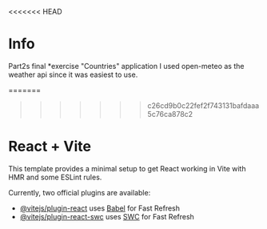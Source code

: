 <<<<<<< HEAD
# Info
Part2s final *exercise "Countries" application
I used open-meteo as the weather api since it was easiest to use.

=======
>>>>>>> c26cd9b0c22fef2f743131bafdaaa5c76ca878c2
# React + Vite

This template provides a minimal setup to get React working in Vite with HMR and some ESLint rules.

Currently, two official plugins are available:

- [@vitejs/plugin-react](https://github.com/vitejs/vite-plugin-react/blob/main/packages/plugin-react/README.md) uses [Babel](https://babeljs.io/) for Fast Refresh
- [@vitejs/plugin-react-swc](https://github.com/vitejs/vite-plugin-react-swc) uses [SWC](https://swc.rs/) for Fast Refresh
